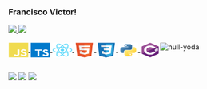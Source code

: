 ###  Francisco Victor!
 <div>
  <a href="https://github.com/nulleightfour">
  <img height="180em" src="https://github-readme-stats.vercel.app/api?username=nulleightfour&show_icons=true&theme=dark&include_all_commits=true&count_private=true"/>
  <img height="180em" src="https://github-readme-stats.vercel.app/api/top-langs/?username=nulleightfour&layout=compact&langs_count=7&theme=dark"/>
</div>
<div style="display: inline_block"><br>
  <img align="center" alt="null-Js" height="30" width="40" src="https://raw.githubusercontent.com/devicons/devicon/master/icons/javascript/javascript-plain.svg">
  <img align="center" alt="null-Ts" height="30" width="40" src="https://raw.githubusercontent.com/devicons/devicon/master/icons/typescript/typescript-plain.svg">
  <img align="center" alt="null-React" height="30" width="40" src="https://raw.githubusercontent.com/devicons/devicon/master/icons/react/react-original.svg">
  <img align="center" alt="null-HTML" height="30" width="40" src="https://raw.githubusercontent.com/devicons/devicon/master/icons/html5/html5-original.svg">
  <img align="center" alt="null-CSS" height="30" width="40" src="https://raw.githubusercontent.com/devicons/devicon/master/icons/css3/css3-original.svg">
  <img align="center" alt="null-Python" height="30" width="40" src="https://raw.githubusercontent.com/devicons/devicon/master/icons/python/python-original.svg">
  <img align="center" alt="null-Csharp" height="30" width="40" src="https://raw.githubusercontent.com/devicons/devicon/master/icons/csharp/csharp-original.svg">
  <img align="right" alt="null-yoda" height="200" width="200" src="https://cdn.discordapp.com/attachments/837506350064992289/885958538831212595/Webp.net-gifmaker.gif">
</div>
  
  ##
 
<div> 

  <a href="https://instagram.com/blusadetime" target="_blank"><img src="https://img.shields.io/badge/-Instagram-%23E4405F?style=for-the-badge&logo=instagram&logoColor=white" target="_blank"></a>
 <a href="https://discord.gg/tP4cfpHT" target="_blank"><img src="https://img.shields.io/badge/Discord-7289DA?style=for-the-badge&logo=discord&logoColor=white" target="_blank"></a> 
  <a href = "mailto:nullfollowtheblackrabbit@gmail.com"><img src="https://img.shields.io/badge/-Gmail-%23333?style=for-the-badge&logo=gmail&logoColor=white" target="_blank"></a>
 
</div>
